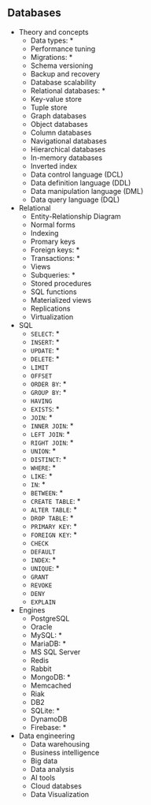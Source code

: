## Databases

- Theory and concepts
  - Data types: *
  - Performance tuning
  - Migrations: *
  - Schema versioning
  - Backup and recovery
  - Database scalability
  - Relational databases: *
  - Key-value store
  - Tuple store
  - Graph databases
  - Object databases
  - Column databases
  - Navigational databases
  - Hierarchical databases
  - In-memory databases
  - Inverted index
  - Data control language (DCL)
  - Data definition language (DDL)
  - Data manipulation language (DML)
  - Data query language (DQL)
- Relational
  - Entity-Relationship Diagram
  - Normal forms
  - Indexing
  - Promary keys
  - Foreign keys: *
  - Transactions: *
  - Views
  - Subqueries: *
  - Stored procedures
  - SQL functions
  - Materialized views
  - Replications
  - Virtualization
- SQL
  - `SELECT`: *
  - `INSERT`: *
  - `UPDATE`: *
  - `DELETE`: *
  - `LIMIT`
  - `OFFSET`
  - `ORDER BY`: *
  - `GROUP BY`: *
  - `HAVING`
  - `EXISTS`: *
  - `JOIN`: *
  - `INNER JOIN`: *
  - `LEFT JOIN`: *
  - `RIGHT JOIN`: *
  - `UNION`: *
  - `DISTINCT`: *
  - `WHERE`: *
  - `LIKE`: *
  - `IN`: *
  - `BETWEEN`: *
  - `CREATE TABLE`: *
  - `ALTER TABLE`: *
  - `DROP TABLE`: *
  - `PRIMARY KEY`: *
  - `FOREIGN KEY`: *
  - `CHECK`
  - `DEFAULT`
  - `INDEX`: *
  - `UNIQUE`: *
  - `GRANT`
  - `REVOKE`
  - `DENY`
  - `EXPLAIN`
- Engines
  - PostgreSQL
  - Oracle
  - MySQL: *
  - MariaDB: *
  - MS SQL Server
  - Redis
  - Rabbit
  - MongoDB: *
  - Memcached
  - Riak
  - DB2
  - SQLite: *
  - DynamoDB
  - Firebase: *
- Data engineering
  - Data warehousing
  - Business intelligence
  - Big data
  - Data analysis
  - AI tools
  - Cloud databses
  - Data Visualization
